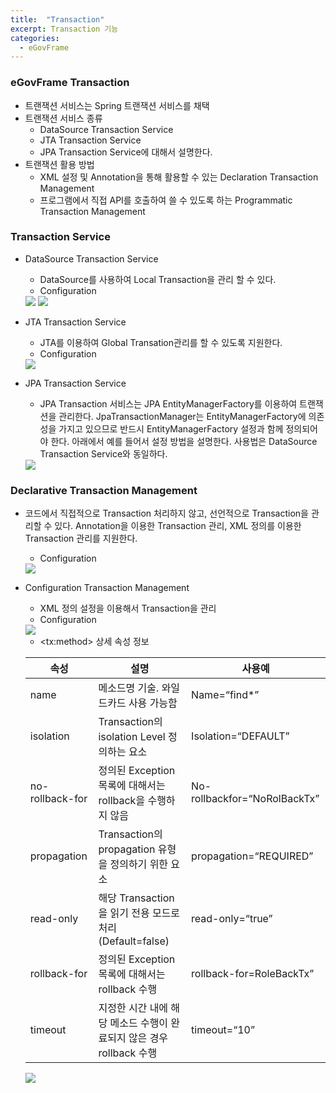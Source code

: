 ```yaml
---
title:  "Transaction"
excerpt: Transaction 기능
categories:
  - eGovFrame
---
```


### eGovFrame Transaction
- 트랜잭션 서비스는 Spring 트랜잭션 서비스를 채택
- 트랜잭션 서비스 종류
  - DataSource Transaction Service
  - JTA Transaction Service
  - JPA Transaction Service에 대해서 설명한다.
- 트랜잭션 활용 방법
  - XML 설정 및 Annotation을 통해 활용할 수 있는 Declaration Transaction Management
  - 프로그램에서 직접 API를 호출하여 쓸 수 있도록 하는 Programmatic Transaction Management
  
### Transaction Service
- DataSource Transaction Service
  - DataSource를 사용하여 Local Transaction을 관리 할 수 있다.
  - Configuration
  <img src="https://cys779988.github.io/assets/img/egov-59.PNG">  
  <img src="https://cys779988.github.io/assets/img/egov-60.PNG">  

- JTA Transaction Service
  - JTA를 이용하여 Global Transation관리를 할 수 있도록 지원한다.
  - Configuration
  <img src="https://cys779988.github.io/assets/img/egov-61.PNG">  

- JPA Transaction Service
  - JPA Transaction 서비스는 JPA EntityManagerFactory를 이용하여 트랜잭션을 관리한다.
JpaTransactionManager는 EntityManagerFactory에 의존성을 가지고 있으므로 반드시
EntityManagerFactory 설정과 함께 정의되어야 한다. 아래에서 예를 들어서 설정 방법을 설명한다. 사용법은
DataSource Transaction Service와 동일하다.
  <img src="https://cys779988.github.io/assets/img/egov-62.PNG">  


### Declarative Transaction Management
- 코드에서 직접적으로 Transaction 처리하지 않고, 선언적으로 Transaction을 관리할 수 있다. Annotation을 이용한 Transaction 관리, XML 정의를 이용한 Transaction 관리를 지원한다.
  - Configuration
  <img src="https://cys779988.github.io/assets/img/egov-63.PNG">  
  
- Configuration Transaction Management
  - XML 정의 설정을 이용해서 Transaction을 관리
  - Configuration
  <img src="https://cys779988.github.io/assets/img/egov-64.PNG">  
  
  - \<tx:method\> 상세 속성 정보
    
  속성 | 설명 | 사용예
  ---- | ---- | ----
  name | 메소드명 기술. 와일드카드 사용 가능함 | Name=“find*”
  isolation | Transaction의 isolation Level 정의하는 요소 | Isolation=“DEFAULT”
  no-rollback-for | 정의된 Exception 목록에 대해서는 rollback을 수행하지 않음 | No-rollbackfor=“NoRolBackTx”
  propagation | Transaction의 propagation 유형을 정의하기 위한 요소 | propagation=“REQUIRED”
  read-only | 해당 Transaction을 읽기 전용 모드로 처리(Default=false) | read-only=“true”
  rollback-for | 정의된 Exception 목록에 대해서는 rollback 수행 | rollback-for=RoleBackTx”
  timeout | 지정한 시간 내에 해당 메소드 수행이 완료되지 않은 경우 rollback 수행 | timeout=“10”
  

  <img src="https://cys779988.github.io/assets/img/egov-65.PNG">  
  
